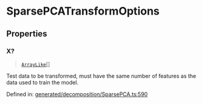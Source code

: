 # SparsePCATransformOptions

## Properties

### X?

> [`ArrayLike`](../types/ArrayLike.md)[]

Test data to be transformed, must have the same number of features as the data used to train the model.

Defined in:  [generated/decomposition/SparsePCA.ts:590](https://github.com/transitive-bullshit/scikit-learn-ts/blob/b59c1ff/packages/sklearn/src/generated/decomposition/SparsePCA.ts#L590)
